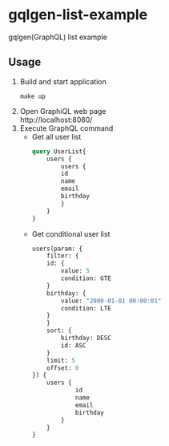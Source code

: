 # gqlgen-list-example
gqlgen(GraphQL) list example

## Usage

1. Build and start application
    ```
    make up
    ```
2. Open GraphiQL web page  
    http://localhost:8080/
3. Execute GraphQL command
   - Get all user list
        ```graphql
        query UserList{
            users {
                users {
                id
                name
                email
                birthday
                }
            }
        }
        ```
   - Get conditional user list
        ```graphql
        users(param: {
            filter: {
            id: {
                value: 5
                condition: GTE
            }
            birthday: {
                value: "2000-01-01 00:00:01"
                condition: LTE
            }
            }
            sort: {
                birthday: DESC
                id: ASC
            }
            limit: 5
            offset: 0
        }) {
            users {
                    id
                    name
                    email
                    birthday
                }
            }
        }
        ```